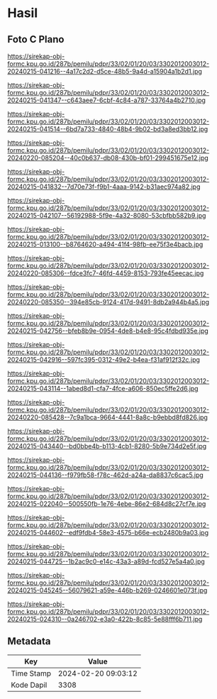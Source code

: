 # Hasil

## Foto C Plano

https://sirekap-obj-formc.kpu.go.id/287b/pemilu/pdpr/33/02/01/20/03/3302012003012-20240215-041216--4a17c2d2-d5ce-48b5-9a4d-a15904a1b2d1.jpg

https://sirekap-obj-formc.kpu.go.id/287b/pemilu/pdpr/33/02/01/20/03/3302012003012-20240215-041347--c643aee7-6cbf-4c84-a787-33764a4b2710.jpg

https://sirekap-obj-formc.kpu.go.id/287b/pemilu/pdpr/33/02/01/20/03/3302012003012-20240215-041514--6bd7a733-4840-48b4-9b02-bd3a8ed3bb12.jpg

https://sirekap-obj-formc.kpu.go.id/287b/pemilu/pdpr/33/02/01/20/03/3302012003012-20240220-085204--40c0b637-db08-430b-bf01-299451675e12.jpg

https://sirekap-obj-formc.kpu.go.id/287b/pemilu/pdpr/33/02/01/20/03/3302012003012-20240215-041832--7d70e73f-f9b1-4aaa-9142-b31aec974a82.jpg

https://sirekap-obj-formc.kpu.go.id/287b/pemilu/pdpr/33/02/01/20/03/3302012003012-20240215-042107--56192988-5f9e-4a32-8080-53cbfbb582b9.jpg

https://sirekap-obj-formc.kpu.go.id/287b/pemilu/pdpr/33/02/01/20/03/3302012003012-20240215-013100--b8764620-a494-41f4-98fb-ee75f3e4bacb.jpg

https://sirekap-obj-formc.kpu.go.id/287b/pemilu/pdpr/33/02/01/20/03/3302012003012-20240220-085306--fdce3fc7-46fd-4459-8153-793fe45eecac.jpg

https://sirekap-obj-formc.kpu.go.id/287b/pemilu/pdpr/33/02/01/20/03/3302012003012-20240220-085350--394e85cb-9124-417d-9491-8db2a944b4a5.jpg

https://sirekap-obj-formc.kpu.go.id/287b/pemilu/pdpr/33/02/01/20/03/3302012003012-20240215-042756--bfeb8b9e-0954-4de8-b4e8-95c4fdbd935e.jpg

https://sirekap-obj-formc.kpu.go.id/287b/pemilu/pdpr/33/02/01/20/03/3302012003012-20240215-042916--597fc395-0312-49e2-b4ea-f31af912f32c.jpg

https://sirekap-obj-formc.kpu.go.id/287b/pemilu/pdpr/33/02/01/20/03/3302012003012-20240215-043114--1abed8d1-cfa7-4fce-a606-850ec5ffe2d6.jpg

https://sirekap-obj-formc.kpu.go.id/287b/pemilu/pdpr/33/02/01/20/03/3302012003012-20240220-085428--7c9a1bca-9664-4441-8a8c-b9ebbd8fd826.jpg

https://sirekap-obj-formc.kpu.go.id/287b/pemilu/pdpr/33/02/01/20/03/3302012003012-20240215-043440--bd0bbe4b-b113-4cb1-8280-5b9e734d2e5f.jpg

https://sirekap-obj-formc.kpu.go.id/287b/pemilu/pdpr/33/02/01/20/03/3302012003012-20240215-044136--f979fb58-f78c-462d-a24a-da8837c6cac5.jpg

https://sirekap-obj-formc.kpu.go.id/287b/pemilu/pdpr/33/02/01/20/03/3302012003012-20240215-022040--500550fb-1e76-4ebe-86e2-684d8c27cf7e.jpg

https://sirekap-obj-formc.kpu.go.id/287b/pemilu/pdpr/33/02/01/20/03/3302012003012-20240215-044602--edf9fdb4-58e3-4575-b66e-ecb2480b9a03.jpg

https://sirekap-obj-formc.kpu.go.id/287b/pemilu/pdpr/33/02/01/20/03/3302012003012-20240215-044725--1b2ac9c0-e14c-43a3-a89d-fcd527e5a4a0.jpg

https://sirekap-obj-formc.kpu.go.id/287b/pemilu/pdpr/33/02/01/20/03/3302012003012-20240215-045245--56079621-a59e-446b-b269-0246601e073f.jpg

https://sirekap-obj-formc.kpu.go.id/287b/pemilu/pdpr/33/02/01/20/03/3302012003012-20240215-024310--0a246702-e3a0-422b-8c85-5e88fff6b711.jpg


## Metadata

| Key        | Value               |
| ---------- | ------------------- |
| Time Stamp | 2024-02-20 09:03:12 |
| Kode Dapil | 3308                |



